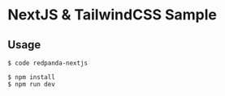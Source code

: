 # NextJS & TailwindCSS Sample

## Usage

```
$ code redpanda-nextjs

$ npm install
$ npm run dev
```
